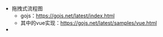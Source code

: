 


- 拖拽式流程图
  - gojs：https://gojs.net/latest/index.html
  - 其中的vue实现：https://gojs.net/latest/samples/vue.html
- 